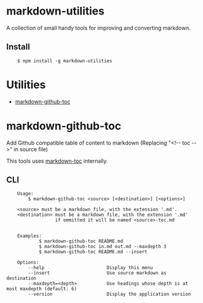 # markdown-utilities

A collection of small handy tools for improving and converting markdown.

## Install

```shell
    $ npm install -g markdown-utilities
```

# Utilities

<!-- toc -->

- [markdown-github-toc](#markdown-github-toc)

<!-- tocstop -->

# markdown-github-toc

Add Github compatible table of content to markdown (Replacing "&lt;!-- toc --&gt;" in source file)

This tools uses [markdown-toc](https://github.com/jonschlinkert/markdown-toc#tocinsert) internally.

## CLI

```
    Usage:
        $ markdown-github-toc <source> [<destination>] [<options>]

    <source> must be a markdown file, with the extension '.md'.
    <destination> must be a markdown file, with the extension '.md'
                  if ommitted it will be named <source>-toc.md


    Examples:
            $ markdown-github-toc README.md
            $ markdown-github-toc in.md out.md --maxdepth 3
            $ markdown-github-toc README.md --insert

    Options:
        --help                       Display this menu
        --insert                     Use source markdown as destination
        --maxdepth=<depth>           Use headings whose depth is at most maxdepth (default: 6)
        --version                    Display the application version
```

